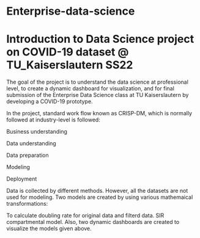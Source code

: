 # Enterprise-data-science
# Introduction to Data Science project on COVID-19 dataset @ TU_Kaiserslautern SS22
The goal of the project is to understand the data science at professional level, to create a dynamic dashboard for visualization, and for final submission of the Enterprise Data Science class at TU Kaiserslautern by developing a COVID-19 prototype.

In the project, standard work flow known as CRISP-DM, which is normally followed at industry-level is followed:

Business understanding

Data understanding

Data preparation

Modeling

Deployment

Data is collected by different methods. However, all the datasets are not used for modeling. Two models are created by using various mathemaical transformations:

To calculate doubling rate for original data and filterd data.
SIR compartmental model.
Also, two dynamic dashboards are created to visualize the models given above.
